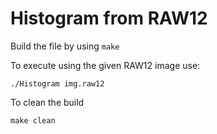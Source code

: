 # Histogram from RAW12

Build the file by using `make`



To execute using the given RAW12 image use:
    
    ./Histogram img.raw12


To clean the build

    make clean
